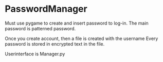 # PasswordManager

Must use pygame to create and insert password to log-in.
The main password is patterned password.

Once you create account, then a file is created with the username
Every password is stored in encrypted text in the file.

Userinterface is Manager.py
